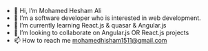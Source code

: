 - 👋 Hi, I’m Mohamed Hesham Ali
- 👀 I’m a software developer who is interested in web development.
- 🌱 I’m currently learning React.js & quasar & Angular.js
- 💞️ I’m looking to collaborate on Angular.js OR React.js projects
- 📫 How to reach me mohamedhisham1511@gmail.com

<!---
MohamedHesham1511/MohamedHesham1511 is a ✨ special ✨ repository because its `README.md` (this file) appears on your GitHub profile.
You can click the Preview link to take a look at your changes.
--->
